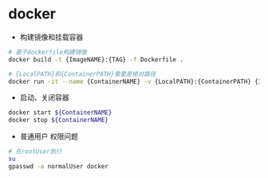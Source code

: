# docker

- 构建镜像和挂载容器

```bash
# 基于dockerfile构建镜像
docker build -t {ImageNAME}:{TAG} -f Dockerfile .

# {LocalPATH}和{ContainerPATH}需要是绝对路径
docker run -it --name {ContainerNAME} -v {LocalPATH}:{ContainerPATH} {ImageNAME}:{TAG} /bin/bash
```

- 启动、关闭容器

```bash
docker start ${ContainerNAME}
docker stop ${ContainerNAME}
```

- 普通用户 权限问题

```bash
# 在rootUser执行
su
gpasswd -a normalUser docker
```
